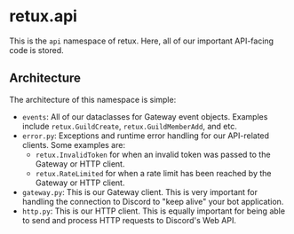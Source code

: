 # retux.api

This is the `api` namespace of retux. Here, all of our important API-facing code is stored.

## Architecture

The architecture of this namespace is simple:

- `events`: All of our dataclasses for Gateway event objects. Examples include `retux.GuildCreate`, `retux.GuildMemberAdd`, and etc.
- `error.py`: Exceptions and runtime error handling for our API-related clients. Some examples are:
  - `retux.InvalidToken` for when an invalid token was passed to the Gateway or HTTP client.
  - `retux.RateLimited` for when a rate limit has been reached by the Gateway or HTTP client.
- `gateway.py`: This is our Gateway client. This is very important for handling the connection to Discord to "keep alive" your bot application.
- `http.py`: This is our HTTP client. This is equally important for being able to send and process HTTP requests to Discord's Web API.
